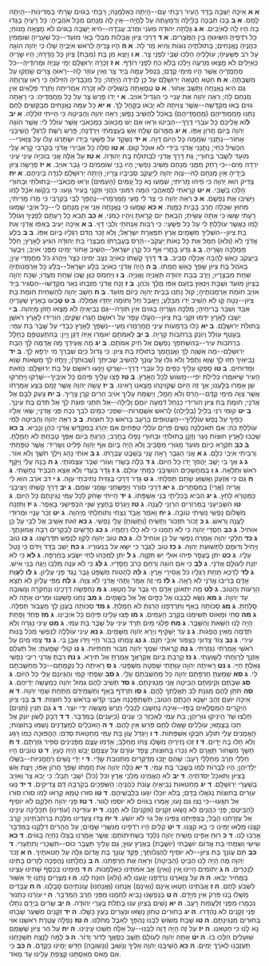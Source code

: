 **א א**  אֵיכָה יָשְׁבָה בָדָד הָעִיר רַבָּתִי עָם--הָיְתָה כְּאַלְמָנָה; רַבָּתִי בַגּוֹיִם שָׂרָתִי בַּמְּדִינוֹת--הָיְתָה לָמַס.
**א ב**  בָּכוֹ תִבְכֶּה בַּלַּיְלָה וְדִמְעָתָהּ עַל לֶחֱיָהּ--אֵין לָהּ מְנַחֵם מִכָּל אֹהֲבֶיהָ:  כָּל רֵעֶיהָ בָּגְדוּ בָהּ הָיוּ לָהּ לְאֹיְבִים.
**א ג**  גָּלְתָה יְהוּדָה מֵעֹנִי וּמֵרֹב עֲבֹדָה--הִיא יָשְׁבָה בַגּוֹיִם לֹא מָצְאָה מָנוֹחַ; כָּל רֹדְפֶיהָ הִשִּׂיגוּהָ בֵּין הַמְּצָרִים.
**א ד**  דַּרְכֵי צִיּוֹן אֲבֵלוֹת מִבְּלִי בָּאֵי מוֹעֵד--כָּל שְׁעָרֶיהָ שׁוֹמֵמִין כֹּהֲנֶיהָ נֶאֱנָחִים; בְּתוּלֹתֶיהָ נּוּגוֹת וְהִיא מַר לָהּ.
**א ה**  הָיוּ צָרֶיהָ לְרֹאשׁ אֹיְבֶיהָ שָׁלוּ כִּי יְהוָה הוֹגָהּ עַל רֹב פְּשָׁעֶיהָ; עוֹלָלֶיהָ הָלְכוּ שְׁבִי לִפְנֵי צָר.
**א ו**  וַיֵּצֵא מִן בַּת (מִבַּת) צִיּוֹן כָּל הֲדָרָהּ; הָיוּ שָׂרֶיהָ כְּאַיָּלִים לֹא מָצְאוּ מִרְעֶה וַיֵּלְכוּ בְלֹא כֹחַ לִפְנֵי רוֹדֵף.
**א ז**  זָכְרָה יְרוּשָׁלִַם יְמֵי עָנְיָהּ וּמְרוּדֶיהָ--כֹּל מַחֲמֻדֶיהָ אֲשֶׁר הָיוּ מִימֵי קֶדֶם; בִּנְפֹל עַמָּהּ בְּיַד צָר וְאֵין עוֹזֵר לָהּ--רָאוּהָ צָרִים שָׂחֲקוּ עַל מִשְׁבַּתֶּהָ.
**א ח**  חֵטְא חָטְאָה יְרוּשָׁלִַם עַל כֵּן לְנִידָה הָיָתָה; כָּל מְכַבְּדֶיהָ הִזִּילוּהָ כִּי רָאוּ עֶרְוָתָהּ גַּם הִיא נֶאֶנְחָה וַתָּשָׁב אָחוֹר.
**א ט**  טֻמְאָתָהּ בְּשׁוּלֶיהָ לֹא זָכְרָה אַחֲרִיתָהּ וַתֵּרֶד פְּלָאִים אֵין מְנַחֵם לָהּ; רְאֵה יְהוָה אֶת עָנְיִי כִּי הִגְדִּיל אוֹיֵב.
**א י**  יָדוֹ פָּרַשׂ צָר עַל כָּל מַחֲמַדֶּיהָ:  כִּי רָאֲתָה גוֹיִם בָּאוּ מִקְדָּשָׁהּ--אֲשֶׁר צִוִּיתָה לֹא יָבֹאוּ בַקָּהָל לָךְ.
**א יא**  כָּל עַמָּהּ נֶאֱנָחִים מְבַקְּשִׁים לֶחֶם נָתְנוּ מַחֲמַודֵּיהֶם (מַחֲמַדֵּיהֶם) בְּאֹכֶל לְהָשִׁיב נָפֶשׁ; רְאֵה יְהוָה וְהַבִּיטָה כִּי הָיִיתִי זוֹלֵלָה.
**א יב**  **ל**וֹא אֲלֵיכֶם כָּל עֹבְרֵי דֶרֶךְ--הַבִּיטוּ וּרְאוּ אִם יֵשׁ מַכְאוֹב כְּמַכְאֹבִי אֲשֶׁר עוֹלַל לִי:  אֲשֶׁר הוֹגָה יְהוָה בְּיוֹם חֲרוֹן אַפּוֹ.
**א יג**  מִמָּרוֹם שָׁלַח אֵשׁ בְּעַצְמֹתַי וַיִּרְדֶּנָּה; פָּרַשׂ רֶשֶׁת לְרַגְלַי הֱשִׁיבַנִי אָחוֹר--נְתָנַנִי שֹׁמֵמָה כָּל הַיּוֹם דָּוָה.
**א יד**  נִשְׂקַד עֹל פְּשָׁעַי בְּיָדוֹ יִשְׂתָּרְגוּ עָלוּ עַל צַוָּארִי--הִכְשִׁיל כֹּחִי; נְתָנַנִי אֲדֹנָי בִּידֵי לֹא אוּכַל קוּם.
**א טו**  סִלָּה כָל אַבִּירַי אֲדֹנָי בְּקִרְבִּי קָרָא עָלַי מוֹעֵד לִשְׁבֹּר בַּחוּרָי; גַּת דָּרַךְ אֲדֹנָי לִבְתוּלַת בַּת יְהוּדָה.
**א טז**  עַל אֵלֶּה אֲנִי בוֹכִיָּה עֵינִי עֵינִי יֹרְדָה מַּיִם--כִּי רָחַק מִמֶּנִּי מְנַחֵם מֵשִׁיב נַפְשִׁי; הָיוּ בָנַי שׁוֹמֵמִים כִּי גָבַר אוֹיֵב.
**א יז**  פֵּרְשָׂה צִיּוֹן בְּיָדֶיהָ אֵין מְנַחֵם לָהּ--צִוָּה יְהוָה לְיַעֲקֹב סְבִיבָיו צָרָיו; הָיְתָה יְרוּשָׁלִַם לְנִדָּה בֵּינֵיהֶם.
**א יח**  צַדִּיק הוּא יְהוָה כִּי פִיהוּ מָרִיתִי; שִׁמְעוּ נָא כָל ָעַמִּים (הָעַמִּים) וּרְאוּ מַכְאֹבִי--בְּתוּלֹתַי וּבַחוּרַי הָלְכוּ בַשֶּׁבִי.
**א יט**  קָרָאתִי לַמְאַהֲבַי הֵמָּה רִמּוּנִי כֹּהֲנַי וּזְקֵנַי בָּעִיר גָּוָעוּ:  כִּי בִקְשׁוּ אֹכֶל לָמוֹ וְיָשִׁיבוּ אֶת נַפְשָׁם.
**א כ**  רְאֵה יְהוָה כִּי צַר לִי מֵעַי חֳמַרְמָרוּ--נֶהְפַּךְ לִבִּי בְּקִרְבִּי כִּי מָרוֹ מָרִיתִי; מִחוּץ שִׁכְּלָה חֶרֶב בַּבַּיִת כַּמָּוֶת.
**א כא**  שָׁמְעוּ כִּי נֶאֱנָחָה אָנִי אֵין מְנַחֵם לִי--כָּל אֹיְבַי שָׁמְעוּ רָעָתִי שָׂשׂוּ כִּי אַתָּה עָשִׂיתָ; הֵבֵאתָ יוֹם קָרָאתָ וְיִהְיוּ כָמֹנִי.
**א כב**  תָּבֹא כָל רָעָתָם לְפָנֶיךָ וְעוֹלֵל לָמוֹ כַּאֲשֶׁר עוֹלַלְתָּ לִי עַל כָּל פְּשָׁעָי:  כִּי רַבּוֹת אַנְחֹתַי וְלִבִּי דַוָּי.
**ב א**  אֵיכָה יָעִיב בְּאַפּוֹ אֲדֹנָי אֶת בַּת צִיּוֹן--הִשְׁלִיךְ מִשָּׁמַיִם אֶרֶץ תִּפְאֶרֶת יִשְׂרָאֵל; וְלֹא זָכַר הֲדֹם רַגְלָיו בְּיוֹם אַפּוֹ.
**ב ב**  בִּלַּע אֲדֹנָי ְלֹא (וְלֹא) חָמַל אֵת כָּל נְאוֹת יַעֲקֹב--הָרַס בְּעֶבְרָתוֹ מִבְצְרֵי בַת יְהוּדָה הִגִּיעַ לָאָרֶץ; חִלֵּל מַמְלָכָה וְשָׂרֶיהָ.
**ב ג**  גָּדַע בָּחֳרִי אַף כֹּל קֶרֶן יִשְׂרָאֵל--הֵשִׁיב אָחוֹר יְמִינוֹ מִפְּנֵי אוֹיֵב; וַיִּבְעַר בְּיַעֲקֹב כְּאֵשׁ לֶהָבָה אָכְלָה סָבִיב.
**ב ד**  דָּרַךְ קַשְׁתּוֹ כְּאוֹיֵב נִצָּב יְמִינוֹ כְּצָר וַיַּהֲרֹג כֹּל מַחֲמַדֵּי עָיִן; בְּאֹהֶל בַּת צִיּוֹן שָׁפַךְ כָּאֵשׁ חֲמָתוֹ.
**ב ה**  הָיָה אֲדֹנָי כְּאוֹיֵב בִּלַּע יִשְׂרָאֵל--בִּלַּע כָּל אַרְמְנוֹתֶיהָ שִׁחֵת מִבְצָרָיו; וַיֶּרֶב בְּבַת יְהוּדָה תַּאֲנִיָּה וַאֲנִיָּה.
**ב ו**  וַיַּחְמֹס כַּגַּן שֻׂכּוֹ שִׁחֵת מֹעֲדוֹ; שִׁכַּח יְהוָה בְּצִיּוֹן מוֹעֵד וְשַׁבָּת וַיִּנְאַץ בְּזַעַם אַפּוֹ מֶלֶךְ וְכֹהֵן.
**ב ז**  זָנַח אֲדֹנָי מִזְבְּחוֹ נִאֵר מִקְדָּשׁוֹ--הִסְגִּיר בְּיַד אוֹיֵב חוֹמֹת אַרְמְנוֹתֶיהָ; קוֹל נָתְנוּ בְּבֵית יְהוָה כְּיוֹם מוֹעֵד.
**ב ח**  חָשַׁב יְהוָה לְהַשְׁחִית חוֹמַת בַּת צִיּוֹן--נָטָה קָו לֹא הֵשִׁיב יָדוֹ מִבַּלֵּעַ; וַיַּאֲבֶל חֵל וְחוֹמָה יַחְדָּו אֻמְלָלוּ.
**ב ט**  **טָ**בְעוּ בָאָרֶץ שְׁעָרֶיהָ אִבַּד וְשִׁבַּר בְּרִיחֶיהָ; מַלְכָּהּ וְשָׂרֶיהָ בַגּוֹיִם אֵין תּוֹרָה--גַּם נְבִיאֶיהָ לֹא מָצְאוּ חָזוֹן מֵיְהוָה.
**ב י**  יֵשְׁבוּ לָאָרֶץ יִדְּמוּ זִקְנֵי בַת צִיּוֹן--הֶעֱלוּ עָפָר עַל רֹאשָׁם חָגְרוּ שַׂקִּים; הוֹרִידוּ לָאָרֶץ רֹאשָׁן בְּתוּלֹת יְרוּשָׁלִָם.
**ב יא**  כָּלוּ בַדְּמָעוֹת עֵינַי חֳמַרְמְרוּ מֵעַי--נִשְׁפַּךְ לָאָרֶץ כְּבֵדִי עַל שֶׁבֶר בַּת עַמִּי:  בֵּעָטֵף עוֹלֵל וְיוֹנֵק בִּרְחֹבוֹת קִרְיָה.
**ב יב**  לְאִמֹּתָם יֹאמְרוּ אַיֵּה דָּגָן וָיָיִן:  בְּהִתְעַטְּפָם כֶּחָלָל בִּרְחֹבוֹת עִיר--בְּהִשְׁתַּפֵּךְ נַפְשָׁם אֶל חֵיק אִמֹּתָם.
**ב יג**  מָה אֲעִידֵךְ מָה אֲדַמֶּה לָּךְ הַבַּת יְרוּשָׁלִַם--מָה אַשְׁוֶה לָּךְ וַאֲנַחֲמֵךְ בְּתוּלַת בַּת צִיּוֹן:  כִּי גָדוֹל כַּיָּם שִׁבְרֵךְ מִי יִרְפָּא לָךְ.
**ב יד**  נְבִיאַיִךְ חָזוּ לָךְ שָׁוְא וְתָפֵל וְלֹא גִלּוּ עַל עֲוֹנֵךְ לְהָשִׁיב שְׁביּתֵךְ (שְׁבוּתֵךְ); וַיֶּחֱזוּ לָךְ מַשְׂאוֹת שָׁוְא וּמַדּוּחִים.
**ב טו**  סָפְקוּ עָלַיִךְ כַּפַּיִם כָּל עֹבְרֵי דֶרֶךְ--שָׁרְקוּ וַיָּנִעוּ רֹאשָׁם עַל בַּת יְרוּשָׁלִָם:  הֲזֹאת הָעִיר שֶׁיֹּאמְרוּ כְּלִילַת יֹפִי--מָשׂוֹשׂ לְכָל הָאָרֶץ.
**ב טז**  פָּצוּ עָלַיִךְ פִּיהֶם כָּל אֹיְבַיִךְ--שָׁרְקוּ וַיַּחַרְקוּ שֵׁן אָמְרוּ בִּלָּעְנוּ; אַךְ זֶה הַיּוֹם שֶׁקִּוִּינֻהוּ מָצָאנוּ רָאִינוּ.
**ב יז**  עָשָׂה יְהוָה אֲשֶׁר זָמָם בִּצַּע אֶמְרָתוֹ אֲשֶׁר צִוָּה מִימֵי קֶדֶם--הָרַס וְלֹא חָמָל; וַיְשַׂמַּח עָלַיִךְ אוֹיֵב הֵרִים קֶרֶן צָרָיִךְ.
**ב יח**  צָעַק לִבָּם אֶל אֲדֹנָי; חוֹמַת בַּת צִיּוֹן הוֹרִידִי כַנַּחַל דִּמְעָה יוֹמָם וָלַיְלָה--אַל תִּתְּנִי פוּגַת לָךְ אַל תִּדֹּם בַּת עֵינֵךְ.
**ב יט**  קוּמִי רֹנִּי בַלַּיְלָ (בַלַּיְלָה) לְרֹאשׁ אַשְׁמֻרוֹת--שִׁפְכִי כַמַּיִם לִבֵּךְ נֹכַח פְּנֵי אֲדֹנָי; שְׂאִי אֵלָיו כַּפַּיִךְ עַל נֶפֶשׁ עוֹלָלַיִךְ--הָעֲטוּפִים בְּרָעָב בְּרֹאשׁ כָּל חוּצוֹת.
**ב כ**  רְאֵה יְהוָה וְהַבִּיטָה לְמִי עוֹלַלְתָּ כֹּה:  אִם תֹּאכַלְנָה נָשִׁים פִּרְיָם עֹלְלֵי טִפֻּחִים אִם יֵהָרֵג בְּמִקְדַּשׁ אֲדֹנָי כֹּהֵן וְנָבִיא.
**ב כא**  שָׁכְבוּ לָאָרֶץ חוּצוֹת נַעַר וְזָקֵן בְּתוּלֹתַי וּבַחוּרַי נָפְלוּ בֶחָרֶב; הָרַגְתָּ בְּיוֹם אַפֶּךָ טָבַחְתָּ לֹא חָמָלְתָּ.
**ב כב**  תִּקְרָא כְיוֹם מוֹעֵד מְגוּרַי מִסָּבִיב וְלֹא הָיָה בְּיוֹם אַף יְהוָה פָּלִיט וְשָׂרִיד:  אֲשֶׁר טִפַּחְתִּי וְרִבִּיתִי אֹיְבִי כִלָּם.
**ג א**  אֲנִי הַגֶּבֶר רָאָה עֳנִי בְּשֵׁבֶט עֶבְרָתוֹ.
**ג ב**  אוֹתִי נָהַג וַיֹּלַךְ חֹשֶׁךְ וְלֹא אוֹר.
**ג ג**  אַךְ בִּי יָשֻׁב יַהֲפֹךְ יָדוֹ כָּל הַיּוֹם.
**ג ד**  בִּלָּה בְשָׂרִי וְעוֹרִי שִׁבַּר עַצְמוֹתָי.
**ג ה**  בָּנָה עָלַי וַיַּקַּף רֹאשׁ וּתְלָאָה.
**ג ו**  בְּמַחֲשַׁכִּים הוֹשִׁיבַנִי כְּמֵתֵי עוֹלָם.
**ג ז**  גָּדַר בַּעֲדִי וְלֹא אֵצֵא הִכְבִּיד נְחָשְׁתִּי.
**ג ח**  גַּם כִּי אֶזְעַק וַאֲשַׁוֵּעַ שָׂתַם תְּפִלָּתִי.
**ג ט**  גָּדַר דְּרָכַי בְּגָזִית נְתִיבֹתַי עִוָּה.
**ג י**  דֹּב אֹרֵב הוּא לִי אֲרִיה (אֲרִי) בְּמִסְתָּרִים.
**ג יא**  דְּרָכַי סוֹרֵר וַיְפַשְּׁחֵנִי שָׂמַנִי שֹׁמֵם.
**ג יב**  דָּרַךְ קַשְׁתּוֹ וַיַּצִּיבֵנִי כַּמַּטָּרָא לַחֵץ.
**ג יג**  הֵבִיא בְּכִלְיֹתָי בְּנֵי אַשְׁפָּתוֹ.
**ג יד**  הָיִיתִי שְּׂחֹק לְכָל עַמִּי נְגִינָתָם כָּל הַיּוֹם.
**ג טו**  הִשְׂבִּיעַנִי בַמְּרוֹרִים הִרְוַנִי לַעֲנָה.
**ג טז**  וַיַּגְרֵס בֶּחָצָץ שִׁנָּי הִכְפִּישַׁנִי בָּאֵפֶר.
**ג יז**  וַתִּזְנַח מִשָּׁלוֹם נַפְשִׁי נָשִׁיתִי טוֹבָה.
**ג יח**  וָאֹמַר אָבַד נִצְחִי וְתוֹחַלְתִּי מֵיְהוָה.
**ג יט**  זְכָר עָנְיִי וּמְרוּדִי לַעֲנָה וָרֹאשׁ.
**ג כ**  זָכוֹר תִּזְכּוֹר וְתָשֹׁיחַ (וְתָשׁוֹחַ) עָלַי נַפְשִׁי.
**ג כא**  זֹאת אָשִׁיב אֶל לִבִּי עַל כֵּן אוֹחִיל.
**ג כב**  חַסְדֵי יְהוָה כִּי לֹא תָמְנוּ כִּי לֹא כָלוּ רַחֲמָיו.
**ג כג**  חֲדָשִׁים לַבְּקָרִים רַבָּה אֱמוּנָתֶךָ.
**ג כד**  חֶלְקִי יְהוָה אָמְרָה נַפְשִׁי עַל כֵּן אוֹחִיל לוֹ.
**ג כה**  טוֹב יְהוָה לְקֹוָו לְנֶפֶשׁ תִּדְרְשֶׁנּוּ.
**ג כו**  טוֹב וְיָחִיל וְדוּמָם לִתְשׁוּעַת יְהוָה.
**ג כז**  טוֹב לַגֶּבֶר כִּי יִשָּׂא עֹל בִּנְעוּרָיו.
**ג כח**  יֵשֵׁב בָּדָד וְיִדֹּם כִּי נָטַל עָלָיו.
**ג כט**  יִתֵּן בֶּעָפָר פִּיהוּ אוּלַי יֵשׁ תִּקְוָה.
**ג ל**  יִתֵּן לְמַכֵּהוּ לֶחִי יִשְׂבַּע בְּחֶרְפָּה.
**ג לא**  כִּי לֹא יִזְנַח לְעוֹלָם אֲדֹנָי.
**ג לב**  כִּי אִם הוֹגָה וְרִחַם כְּרֹב חֲסָדָיו.
**ג לג**  כִּי לֹא עִנָּה מִלִּבּוֹ וַיַּגֶּה בְּנֵי אִישׁ.
**ג לד**  לְדַכֵּא תַּחַת רַגְלָיו כֹּל אֲסִירֵי אָרֶץ.
**ג לה**  לְהַטּוֹת מִשְׁפַּט גָּבֶר נֶגֶד פְּנֵי עֶלְיוֹן.
**ג לו**  לְ**עַ**וֵּת אָדָם בְּרִיבוֹ אֲדֹנָי לֹא רָאָה.
**ג לז**  מִי זֶה אָמַר וַתֶּהִי אֲדֹנָי לֹא צִוָּה.
**ג לח**  מִפִּי עֶלְיוֹן לֹא תֵצֵא הָרָעוֹת וְהַטּוֹב.
**ג לט**  מַה יִּתְאוֹנֵן אָדָם חָי גֶּבֶר עַל חֲטָאָו.
**ג מ**  נַחְפְּשָׂה דְרָכֵינוּ וְנַחְקֹרָה וְנָשׁוּבָה עַד יְהוָה.
**ג מא**  נִשָּׂא לְבָבֵנוּ אֶל כַּפָּיִם אֶל אֵל בַּשָּׁמָיִם.
**ג מב**  נַחְנוּ פָשַׁעְנוּ וּמָרִינוּ אַתָּה לֹא סָלָחְתָּ.
**ג מג**  סַכּוֹתָה בָאַף וַתִּרְדְּפֵנוּ הָרַגְתָּ לֹא חָמָלְתָּ.
**ג מד**  סַכּוֹתָה בֶעָנָן לָךְ מֵעֲבוֹר תְּפִלָּה.
**ג מה**  סְחִי וּמָאוֹס תְּשִׂימֵנוּ בְּקֶרֶב הָעַמִּים.
**ג מו**  פָּצוּ עָלֵינוּ פִּיהֶם כָּל אֹיְבֵינוּ.
**ג מז**  פַּחַד וָפַחַת הָיָה לָנוּ הַשֵּׁאת וְהַשָּׁבֶר.
**ג מח**  פַּלְגֵי מַיִם תֵּרַד עֵינִי עַל שֶׁבֶר בַּת עַמִּי.
**ג מט**  עֵינִי נִגְּרָה וְלֹא תִדְמֶה מֵאֵין הֲפֻגוֹת.
**ג נ**  עַד יַשְׁקִיף וְיֵרֶא יְהוָה מִשָּׁמָיִם.
**ג נא**  עֵינִי עוֹלְלָה לְנַפְשִׁי מִכֹּל בְּנוֹת עִירִי.
**ג נב**  צוֹד צָדוּנִי כַּצִּפּוֹר אֹיְבַי חִנָּם.
**ג נג**  צָמְתוּ בַבּוֹר חַיָּי וַיַּדּוּ אֶבֶן בִּי.
**ג נד**  צָפוּ מַיִם עַל רֹאשִׁי אָמַרְתִּי נִגְזָרְתִּי.
**ג נה**  קָרָאתִי שִׁמְךָ יְהוָה מִבּוֹר תַּחְתִּיּוֹת.
**ג נו**  קוֹלִי שָׁמָעְתָּ:  אַל תַּעְלֵם אָזְנְךָ לְרַוְחָתִי לְשַׁוְעָתִי.
**ג נז**  קָרַבְתָּ בְּיוֹם אֶקְרָאֶךָּ אָמַרְתָּ אַל תִּירָא.
**ג נח**  רַבְתָּ אֲדֹנָי רִיבֵי נַפְשִׁי גָּאַלְתָּ חַיָּי.
**ג נט**  רָאִיתָה יְהוָה עַוָּתָתִי שָׁפְטָה מִשְׁפָּטִי.
**ג ס**  רָאִיתָה כָּל נִקְמָתָם--כָּל מַחְשְׁבֹתָם לִי.
**ג סא**  שָׁמַעְתָּ חֶרְפָּתָם יְהוָה כָּל מַחְשְׁבֹתָם עָלָי.
**ג סב**  שִׂפְתֵי קָמַי וְהֶגְיוֹנָם עָלַי כָּל הַיּוֹם.
**ג סג**  שִׁבְתָּם וְקִימָתָם הַבִּיטָה אֲנִי מַנְגִּינָתָם.
**ג סד**  תָּשִׁיב לָהֶם גְּמוּל יְהוָה כְּמַעֲשֵׂה יְדֵיהֶם.
**ג סה**  תִּתֵּן לָהֶם מְגִנַּת לֵב תַּאֲלָתְךָ לָהֶם.
**ג סו**  תִּרְדֹּף בְּאַף וְתַשְׁמִידֵם מִתַּחַת שְׁמֵי יְהוָה.
**ד א**  אֵיכָה יוּעַם זָהָב יִשְׁנֶא הַכֶּתֶם הַטּוֹב; תִּשְׁתַּפֵּכְנָה אַבְנֵי קֹדֶשׁ בְּרֹאשׁ כָּל חוּצוֹת.
**ד ב**  בְּנֵי צִיּוֹן הַיְקָרִים הַמְסֻלָּאִים בַּפָּז--אֵיכָה נֶחְשְׁבוּ לְנִבְלֵי חֶרֶשׂ מַעֲשֵׂה יְדֵי יוֹצֵר.
**ד ג**  גַּם תַּנִּין (תַּנִּים) חָלְצוּ שַׁד הֵינִיקוּ גּוּרֵיהֶן; בַּת עַמִּי לְאַכְזָר כַּיְ עֵנִים (כַּיְעֵנִים) בַּמִּדְבָּר.
**ד ד**  דָּבַק לְשׁוֹן יוֹנֵק אֶל חִכּוֹ בַּצָּמָא; עוֹלָלִים שָׁאֲלוּ לֶחֶם פֹּרֵשׂ אֵין לָהֶם.
**ד ה**  הָאֹכְלִים לְמַעֲדַנִּים נָשַׁמּוּ בַּחוּצוֹת; הָאֱמֻנִים עֲלֵי תוֹלָע חִבְּקוּ אַשְׁפַּתּוֹת.
**ד ו**  וַיִּגְדַּל עֲוֹן בַּת עַמִּי מֵחַטַּאת סְדֹם:  הַהֲפוּכָה כְמוֹ רָגַע וְלֹא חָלוּ בָהּ יָדָיִם.
**ד ז**  זַכּוּ נְזִירֶיהָ מִשֶּׁלֶג צַחוּ מֵחָלָב; אָדְמוּ עֶצֶם מִפְּנִינִים סַפִּיר גִּזְרָתָם.
**ד ח**  חָשַׁךְ מִשְּׁחוֹר תָּאֳרָם לֹא נִכְּרוּ בַּחוּצוֹת; צָפַד עוֹרָם עַל עַצְמָם יָבֵשׁ הָיָה כָעֵץ.
**ד ט**  טוֹבִים הָיוּ חַלְלֵי חֶרֶב מֵחַלְלֵי רָעָב:  שֶׁהֵם יָזֻבוּ מְדֻקָּרִים מִתְּנוּבֹת שָׂדָי.
**ד י**  יְדֵי נָשִׁים רַחֲמָנִיּוֹת--בִּשְּׁלוּ יַלְדֵיהֶן; הָיוּ לְבָרוֹת לָמוֹ בְּשֶׁבֶר בַּת עַמִּי.
**ד יא**  כִּלָּה יְהוָה אֶת חֲמָתוֹ שָׁפַךְ חֲרוֹן אַפּוֹ; וַיַּצֶּת אֵשׁ בְּצִיּוֹן וַתֹּאכַל יְסֹדֹתֶיהָ.
**ד יב**  לֹא הֶאֱמִינוּ מַלְכֵי אֶרֶץ וכֹּל (כֹּל) יֹשְׁבֵי תֵבֵל:  כִּי יָבֹא צַר וְאוֹיֵב בְּשַׁעֲרֵי יְרוּשָׁלִָם.
**ד יג**  מֵחַטֹּאות נְבִיאֶיהָ עֲוֹנֹת כֹּהֲנֶיהָ:  הַשֹּׁפְכִים בְּקִרְבָּהּ דַּם צַדִּיקִים.
**ד יד**  נָעוּ עִוְרִים בַּחוּצוֹת נְגֹאֲלוּ בַּדָּם; בְּלֹא יוּכְלוּ יִגְּעוּ בִּלְבֻשֵׁיהֶם.
**ד טו**  סוּרוּ טָמֵא קָרְאוּ לָמוֹ סוּרוּ סוּרוּ אַל תִּגָּעוּ--כִּי נָצוּ גַּם נָעוּ; אָמְרוּ בַּגּוֹיִם לֹא יוֹסִפוּ לָגוּר.
**ד טז**  פְּנֵי יְהוָה חִלְּקָם לֹא יוֹסִיף לְהַבִּיטָם; פְּנֵי כֹהֲנִים לֹא נָשָׂאוּ זְקֵנִים (וּזְקֵנִים) לֹא חָנָנוּ.
**ד יז**  עוֹדֵינֻה (עוֹדֵינוּ) תִּכְלֶינָה עֵינֵינוּ אֶל עֶזְרָתֵנוּ הָבֶל; בְּצִפִּיָּתֵנוּ צִפִּינוּ אֶל גּוֹי לֹא יוֹשִׁעַ.
**ד יח**  צָדוּ צְעָדֵינוּ מִלֶּכֶת בִּרְחֹבֹתֵינוּ; קָרַב קִצֵּנוּ מָלְאוּ יָמֵינוּ כִּי בָא קִצֵּנוּ.
**ד יט**  קַלִּים הָיוּ רֹדְפֵינוּ מִנִּשְׁרֵי שָׁמָיִם; עַל הֶהָרִים דְּלָקֻנוּ בַּמִּדְבָּר אָרְבוּ לָנוּ.
**ד כ**  רוּחַ אַפֵּינוּ מְשִׁיחַ יְהוָה נִלְכַּד בִּשְׁחִיתוֹתָם:  אֲשֶׁר אָמַרְנוּ בְּצִלּוֹ נִחְיֶה בַגּוֹיִם.
**ד כא**  שִׂישִׂי וְשִׂמְחִי בַּת אֱדוֹם יוֹשֶׁבֶתי (יוֹשֶׁבֶת) בְּאֶרֶץ עוּץ; גַּם עָלַיִךְ תַּעֲבָר כּוֹס--תִּשְׁכְּרִי וְתִתְעָרִי.
**ד כב**  תַּם עֲוֹנֵךְ בַּת צִיּוֹן--לֹא יוֹסִיף לְהַגְלוֹתֵךְ; פָּקַד עֲוֹנֵךְ בַּת אֱדוֹם גִּלָּה עַל חַטֹּאתָיִךְ.
**ה א**  זְכֹר יְהוָה מֶה הָיָה לָנוּ הַבִּיטָ (הַבִּיטָה) וּרְאֵה אֶת חֶרְפָּתֵנוּ.
**ה ב**  נַחֲלָתֵנוּ נֶהֶפְכָה לְזָרִים בָּתֵּינוּ לְנָכְרִים.
**ה ג**  יְתוֹמִים הָיִינוּ ְאֵין (וְאֵין) אָב אִמֹּתֵינוּ כְּאַלְמָנוֹת.
**ה ד**  מֵימֵינוּ בְּכֶסֶף שָׁתִינוּ עֵצֵינוּ בִּמְחִיר יָבֹאוּ.
**ה ה**  עַל צַוָּארֵנוּ נִרְדָּפְנוּ יָגַעְנוּ ְלֹא (וְלֹא) הוּנַח לָנוּ.
**ה ו**  מִצְרַיִם נָתַנּוּ יָד אַשּׁוּר לִשְׂבֹּעַ לָחֶם.
**ה ז**  אֲבֹתֵינוּ חָטְאוּ ְאֵינָם (וְאֵינָם) אֲנַחְנוּ (וַאֲנַחְנוּ) עֲוֹנֹתֵיהֶם סָבָלְנוּ.
**ה ח**  עֲבָדִים מָשְׁלוּ בָנוּ פֹּרֵק אֵין מִיָּדָם.
**ה ט**  בְּנַפְשֵׁנוּ נָבִיא לַחְמֵנוּ מִפְּנֵי חֶרֶב הַמִּדְבָּר.
**ה י**  עוֹרֵנוּ כְּתַנּוּר נִכְמָרוּ מִפְּנֵי זַלְעֲפוֹת רָעָב.
**ה יא**  נָשִׁים בְּצִיּוֹן עִנּוּ בְּתֻלֹת בְּעָרֵי יְהוּדָה.
**ה יב**  שָׂרִים בְּיָדָם נִתְלוּ פְּנֵי זְקֵנִים לֹא נֶהְדָּרוּ.
**ה יג**  בַּחוּרִים טְחוֹן נָשָׂאוּ וּנְעָרִים בָּעֵץ כָּשָׁלוּ.
**ה יד**  זְקֵנִים מִשַּׁעַר שָׁבָתוּ בַּחוּרִים מִנְּגִינָתָם.
**ה טו**  שָׁבַת מְשׂוֹשׂ לִבֵּנוּ נֶהְפַּךְ לְאֵבֶל מְחֹלֵנוּ.
**ה טז**  נָפְלָה עֲטֶרֶת רֹאשֵׁנוּ אוֹי נָא לָנוּ כִּי חָטָאנוּ.
**ה יז**  עַל זֶה הָיָה דָוֶה לִבֵּנוּ--עַל אֵלֶּה חָשְׁכוּ עֵינֵינוּ.
**ה יח**  עַל הַר צִיּוֹן שֶׁשָּׁמֵם שׁוּעָלִים הִלְּכוּ בוֹ.
**ה יט**  אַתָּה יְהוָה לְעוֹלָם תֵּשֵׁב כִּסְאֲךָ לְדוֹר וָדוֹר.
**ה כ**  לָמָּה לָנֶצַח תִּשְׁכָּחֵנוּ תַּעַזְבֵנוּ לְאֹרֶךְ יָמִים.
**ה כא**  הֲשִׁיבֵנוּ יְהוָה אֵלֶיךָ וְנָשׁוּבָ (וְנָשׁוּבָה) חַדֵּשׁ יָמֵינוּ כְּקֶדֶם.
**ה כב**  כִּי אִם מָאֹס מְאַסְתָּנוּ קָצַפְתָּ עָלֵינוּ עַד מְאֹד.
